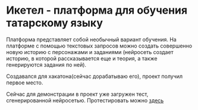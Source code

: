 # Икетел - платформа для обучения татарскому языку

Платформа представляет собой необычный вариант обучения. На платформе с помощью текстовых запросов можно создать совершенно новую историю с персонажами и заданиями (нейросеть создает историю, в которой рассказывается еще и теория, а также генерируются задания по ней).

Создавался для хакатона(сейчас дорабатываю его), проект получил первое место.

Сейчас для демонстрации в проект уже загружен тест, сгенерированной нейросетью.
Протестировать можно [здесь](https://www.google.com)
